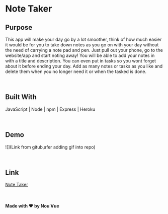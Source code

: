 # Note Taker
## Purpose
This app will make your day go by a lot smoother, think of how much easier it would be for you to take down notes as you go on with your day without the need of carrying a note pad and pen. Just pull out your phone, go to the website/app and start noting away! You will be able to add your notes in with a title and description. You can even put in tasks so you wont forget about it before ending your day. Add as many notes or tasks as you like and delete them when you no longer need it or when the tasked is done.

<br/>

## Built With
JavaScript | Node | npm | Express | Heroku

<br/>

## Demo
![](Link from gitub,afer adding gif into repo)

<br/>

## Link
[Note Taker](https://afternoon-lake-84914.herokuapp.com/)

<br/>

#### Made with ❤️ by Nou Vue